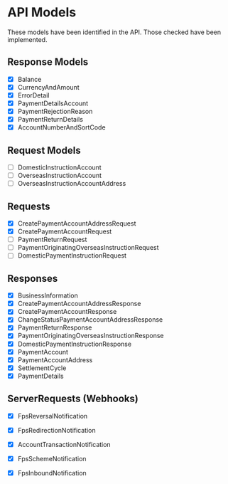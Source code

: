 # API Models

These models have been identified in the API.
Those checked have been implemented.

## Response Models

* [x] Balance
* [x] CurrencyAndAmount
* [x] ErrorDetail
* [x] PaymentDetailsAccount
* [x] PaymentRejectionReason
* [x] PaymentReturnDetails
* [x] AccountNumberAndSortCode

## Request Models

* [ ] DomesticInstructionAccount
* [ ] OverseasInstructionAccount
* [ ] OverseasInstructionAccountAddress

## Requests

* [x] CreatePaymentAccountAddressRequest
* [x] CreatePaymentAccountRequest
* [ ] PaymentReturnRequest
* [ ] PaymentOriginatingOverseasInstructionRequest
* [ ] DomesticPaymentInstructionRequest

## Responses

* [x] BusinessInformation
* [x] CreatePaymentAccountAddressResponse
* [x] CreatePaymentAccountResponse
* [x] ChangeStatusPaymentAccountAddressResponse
* [x] PaymentReturnResponse
* [x] PaymentOriginatingOverseasInstructionResponse
* [x] DomesticPaymentInstructionResponse
* [x] PaymentAccount
* [x] PaymentAccountAddress
* [x] SettlementCycle
* [x] PaymentDetails

## ServerRequests (Webhooks)

* [x] FpsReversalNotification
* [x] FpsRedirectionNotification
* [x] AccountTransactionNotification
* [x] FpsSchemeNotification
* [x] FpsInboundNotification

